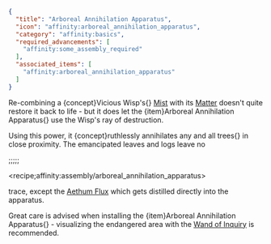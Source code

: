 ```json
{
  "title": "Arboreal Annihilation Apparatus",
  "icon": "affinity:arboreal_annihilation_apparatus",
  "category": "affinity:basics",
  "required_advancements": [
    "affinity:some_assembly_required"
  ],
  "associated_items": [
    "affinity:arboreal_annihilation_apparatus"
  ]
}
```

Re-combining a {concept}Vicious Wisp's{} [Mist](^affinity:wisp_mist) with its [Matter](^affinity:wisps#7) doesn't quite
restore it back to life - but it does let the {item}Arboreal Annihilation Apparatus{} use the Wisp's ray of destruction.


Using this power, it {concept}ruthlessly annihilates any and all trees{} in close proximity. The emancipated leaves and
logs leave no

;;;;;

<recipe;affinity:assembly/arboreal_annihilation_apparatus>

trace, except the [Aethum Flux](^affinity:aethum_flux) which gets distilled directly into the apparatus.


Great care is advised when installing the {item}Arboreal Annihilation Apparatus{} - visualizing
the endangered area with the [Wand of Inquiry](^affinity:inquiry#3) is recommended.